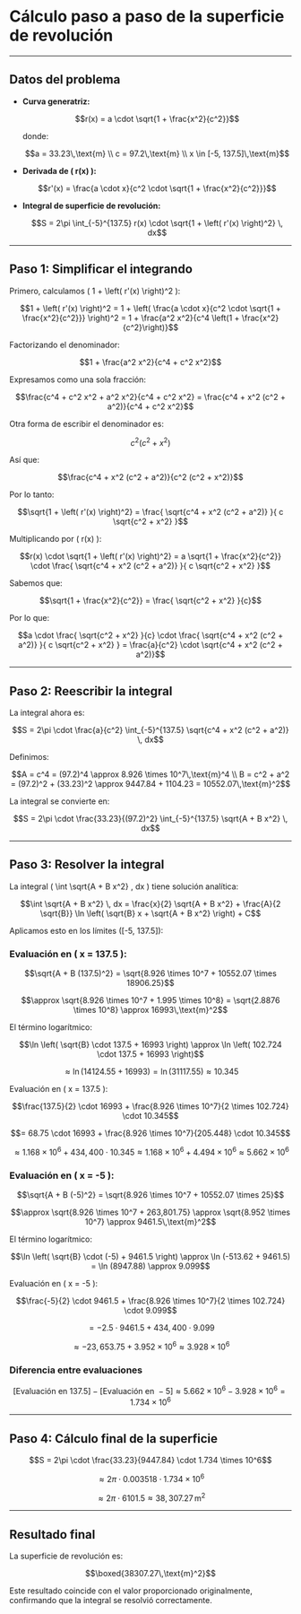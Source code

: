 # Cálculo paso a paso de la superficie de revolución

---

## **Datos del problema**

- **Curva generatriz:**  
  ```math
  r(x) = a \cdot \sqrt{1 + \frac{x^2}{c^2}}
  ```
  donde:
  ```math
  a = 33.23\,\text{m} \\
  c = 97.2\,\text{m} \\
  x \in [-5, 137.5]\,\text{m}
  ```

- **Derivada de \( r(x) \):**  
  ```math
  r'(x) = \frac{a \cdot x}{c^2 \cdot \sqrt{1 + \frac{x^2}{c^2}}}
  ```

- **Integral de superficie de revolución:**  
  ```math
  S = 2\pi \int_{-5}^{137.5} r(x) \cdot \sqrt{1 + \left( r'(x) \right)^2} \, dx
  ```

---

## **Paso 1: Simplificar el integrando**

Primero, calculamos \( 1 + \left( r'(x) \right)^2 \):

```math
1 + \left( r'(x) \right)^2 = 1 + \left( \frac{a \cdot x}{c^2 \cdot \sqrt{1 + \frac{x^2}{c^2}}} \right)^2 = 1 + \frac{a^2 x^2}{c^4 \left(1 + \frac{x^2}{c^2}\right)}
```

Factorizando el denominador:

```math
1 + \frac{a^2 x^2}{c^4 + c^2 x^2}
```

Expresamos como una sola fracción:

```math
\frac{c^4 + c^2 x^2 + a^2 x^2}{c^4 + c^2 x^2} = \frac{c^4 + x^2 (c^2 + a^2)}{c^4 + c^2 x^2}
```

Otra forma de escribir el denominador es:

```math
c^2 (c^2 + x^2)
```

Así que:

```math
\frac{c^4 + x^2 (c^2 + a^2)}{c^2 (c^2 + x^2)}
```

Por lo tanto:

```math
\sqrt{1 + \left( r'(x) \right)^2} = \frac{ \sqrt{c^4 + x^2 (c^2 + a^2)} }{ c \sqrt{c^2 + x^2} }
```

Multiplicando por \( r(x) \):

```math
r(x) \cdot \sqrt{1 + \left( r'(x) \right)^2} = a \sqrt{1 + \frac{x^2}{c^2}} \cdot \frac{ \sqrt{c^4 + x^2 (c^2 + a^2)} }{ c \sqrt{c^2 + x^2} }
```

Sabemos que:

```math
\sqrt{1 + \frac{x^2}{c^2}} = \frac{ \sqrt{c^2 + x^2} }{c}
```

Por lo que:

```math
a \cdot \frac{ \sqrt{c^2 + x^2} }{c} \cdot \frac{ \sqrt{c^4 + x^2 (c^2 + a^2)} }{ c \sqrt{c^2 + x^2} } = \frac{a}{c^2} \cdot \sqrt{c^4 + x^2 (c^2 + a^2)}
```

---

## **Paso 2: Reescribir la integral**

La integral ahora es:

```math
S = 2\pi \cdot \frac{a}{c^2} \int_{-5}^{137.5} \sqrt{c^4 + x^2 (c^2 + a^2)} \, dx
```

Definimos:

```math
A = c^4 = (97.2)^4 \approx 8.926 \times 10^7\,\text{m}^4 \\
B = c^2 + a^2 = (97.2)^2 + (33.23)^2 \approx 9447.84 + 1104.23 = 10552.07\,\text{m}^2
```

La integral se convierte en:

```math
S = 2\pi \cdot \frac{33.23}{(97.2)^2} \int_{-5}^{137.5} \sqrt{A + B x^2} \, dx
```

---

## **Paso 3: Resolver la integral**

La integral \( \int \sqrt{A + B x^2} \, dx \) tiene solución analítica:

```math
\int \sqrt{A + B x^2} \, dx = \frac{x}{2} \sqrt{A + B x^2} + \frac{A}{2 \sqrt{B}} \ln \left( \sqrt{B} x + \sqrt{A + B x^2} \right) + C
```

Aplicamos esto en los límites \([-5, 137.5]\):

### Evaluación en \( x = 137.5 \):

```math
\sqrt{A + B (137.5)^2} = \sqrt{8.926 \times 10^7 + 10552.07 \times 18906.25}
```
```math
\approx \sqrt{8.926 \times 10^7 + 1.995 \times 10^8} = \sqrt{2.8876 \times 10^8} \approx 16993\,\text{m}^2
```

El término logarítmico:

```math
\ln \left( \sqrt{B} \cdot 137.5 + 16993 \right) \approx \ln \left( 102.724 \cdot 137.5 + 16993 \right)
```
```math
\approx \ln (14124.55 + 16993) = \ln (31117.55) \approx 10.345
```

Evaluación en \( x = 137.5 \):

```math
\frac{137.5}{2} \cdot 16993 + \frac{8.926 \times 10^7}{2 \times 102.724} \cdot 10.345
```
```math
= 68.75 \cdot 16993 + \frac{8.926 \times 10^7}{205.448} \cdot 10.345
```
```math
\approx 1.168 \times 10^6 + 434,400 \cdot 10.345 \approx 1.168 \times 10^6 + 4.494 \times 10^6 \approx 5.662 \times 10^6
```

### Evaluación en \( x = -5 \):

```math
\sqrt{A + B (-5)^2} = \sqrt{8.926 \times 10^7 + 10552.07 \times 25}
```
```math
\approx \sqrt{8.926 \times 10^7 + 263,801.75} \approx \sqrt{8.952 \times 10^7} \approx 9461.5\,\text{m}^2
```

El término logarítmico:

```math
\ln \left( \sqrt{B} \cdot (-5) + 9461.5 \right) \approx \ln (-513.62 + 9461.5) = \ln (8947.88) \approx 9.099
```

Evaluación en \( x = -5 \):

```math
\frac{-5}{2} \cdot 9461.5 + \frac{8.926 \times 10^7}{2 \times 102.724} \cdot 9.099
```
```math
= -2.5 \cdot 9461.5 + 434,400 \cdot 9.099
```
```math
\approx -23,653.75 + 3.952 \times 10^6 \approx 3.928 \times 10^6
```

### Diferencia entre evaluaciones

```math
\left[ \text{Evaluación en } 137.5 \right] - \left[ \text{Evaluación en } -5 \right] \approx 5.662 \times 10^6 - 3.928 \times 10^6 = 1.734 \times 10^6
```

---

## **Paso 4: Cálculo final de la superficie**

```math
S = 2\pi \cdot \frac{33.23}{9447.84} \cdot 1.734 \times 10^6
```
```math
\approx 2\pi \cdot 0.003518 \cdot 1.734 \times 10^6
```
```math
\approx 2\pi \cdot 6101.5 \approx 38,307.27\,\text{m}^2
```

---

## **Resultado final**

La superficie de revolución es:

```math
\boxed{38307.27\,\text{m}^2}
```

Este resultado coincide con el valor proporcionado originalmente, confirmando que la integral se resolvió correctamente.
